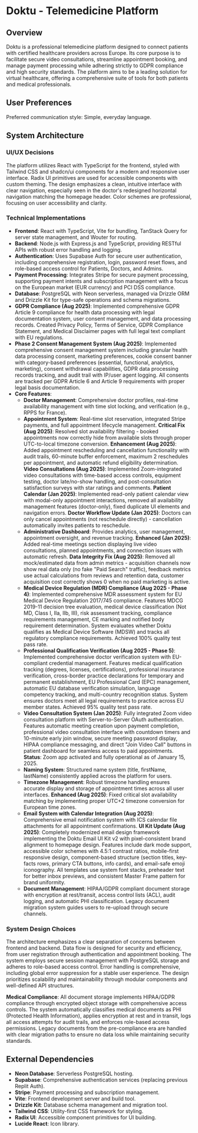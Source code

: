 # Doktu - Telemedicine Platform

## Overview
Doktu is a professional telemedicine platform designed to connect patients with certified healthcare providers across Europe. Its core purpose is to facilitate secure video consultations, streamline appointment booking, and manage payment processing while adhering strictly to GDPR compliance and high security standards. The platform aims to be a leading solution for virtual healthcare, offering a comprehensive suite of tools for both patients and medical professionals.

## User Preferences
Preferred communication style: Simple, everyday language.

## System Architecture

### UI/UX Decisions
The platform utilizes React with TypeScript for the frontend, styled with Tailwind CSS and shadcn/ui components for a modern and responsive user interface. Radix UI primitives are used for accessible components with custom theming. The design emphasizes a clean, intuitive interface with clear navigation, especially seen in the doctor's redesigned horizontal navigation matching the homepage header. Color schemes are professional, focusing on user accessibility and clarity.

### Technical Implementations
- **Frontend**: React with TypeScript, Vite for bundling, TanStack Query for server state management, and Wouter for routing.
- **Backend**: Node.js with Express.js and TypeScript, providing RESTful APIs with robust error handling and logging.
- **Authentication**: Uses Supabase Auth for secure user authentication, including comprehensive registration, login, password reset flows, and role-based access control for Patients, Doctors, and Admins.
- **Payment Processing**: Integrates Stripe for secure payment processing, supporting payment intents and subscription management with a focus on the European market (EUR currency) and PCI DSS compliance.
- **Database**: PostgreSQL with Neon serverless, managed via Drizzle ORM and Drizzle Kit for type-safe operations and schema migrations.
- **GDPR Compliance (Aug 2025)**: Implemented comprehensive GDPR Article 9 compliance for health data processing with legal documentation system, user consent management, and data processing records. Created Privacy Policy, Terms of Service, GDPR Compliance Statement, and Medical Disclaimer pages with full legal text compliant with EU regulations.
- **Phase 2 Consent Management System (Aug 2025)**: Implemented comprehensive consent management system including granular health data processing consent, marketing preferences, cookie consent banner with category-based preferences (essential, functional, analytics, marketing), consent withdrawal capabilities, GDPR data processing records tracking, and audit trail with IP/user agent logging. All consents are tracked per GDPR Article 6 and Article 9 requirements with proper legal basis documentation.
- **Core Features**:
    - **Doctor Management**: Comprehensive doctor profiles, real-time availability management with time slot locking, and verification (e.g., RPPS for France).
    - **Appointment System**: Real-time slot reservation, integrated Stripe payments, and full appointment lifecycle management. **Critical Fix (Aug 2025)**: Resolved slot availability filtering - booked appointments now correctly hide from available slots through proper UTC-to-local timezone conversion. **Enhancement (Aug 2025)**: Added appointment rescheduling and cancellation functionality with audit trails, 60-minute buffer enforcement, maximum 2 reschedules per appointment, and automatic refund eligibility determination. **Video Consultations (Aug 2025)**: Implemented Zoom-integrated video consultations with time-based access controls, equipment testing, doctor late/no-show handling, and post-consultation satisfaction surveys with star ratings and comments. **Patient Calendar (Jan 2025)**: Implemented read-only patient calendar view with modal-only appointment interactions, removed all availability management features (doctor-only), fixed duplicate UI elements and navigation errors. **Doctor Workflow Update (Jan 2025)**: Doctors can only cancel appointments (not reschedule directly) - cancellation automatically invites patients to reschedule.
    - **Administrative Dashboard**: Provides analytics, user management, appointment oversight, and revenue tracking. **Enhanced (Jan 2025)**: Added real-time meetings section displaying live video consultations, planned appointments, and connection issues with automatic refresh. **Data Integrity Fix (Aug 2025)**: Removed all mock/estimated data from admin metrics - acquisition channels now show real data only (no fake "Paid Search" traffic), feedback metrics use actual calculations from reviews and retention data, customer acquisition cost correctly shows 0 when no paid marketing is active.
    - **Medical Device Regulation (MDR) Compliance (Aug 2025 - Phase 4)**: Implemented comprehensive MDR assessment system for EU Medical Device Regulation 2017/745 compliance. Features MDCG 2019-11 decision tree evaluation, medical device classification (Not MD, Class I, IIa, IIb, III), risk assessment tracking, compliance requirements management, CE marking and notified body requirement determination. System evaluates whether Doktu qualifies as Medical Device Software (MDSW) and tracks all regulatory compliance requirements. Achieved 100% quality test pass rate.
    - **Professional Qualification Verification (Aug 2025 - Phase 5)**: Implemented comprehensive doctor verification system with EU-compliant credential management. Features medical qualification tracking (degrees, licenses, certifications), professional insurance verification, cross-border practice declarations for temporary and permanent establishment, EU Professional Card (EPC) management, automatic EU database verification simulation, language competency tracking, and multi-country recognition status. System ensures doctors meet all legal requirements to practice across EU member states. Achieved 95% quality test pass rate.
    - **Video Consultation System (Jan 2025)**: Fully integrated Zoom video consultation platform with Server-to-Server OAuth authentication. Features automatic meeting creation upon payment completion, professional video consultation interface with countdown timers and 10-minute early join window, secure meeting password display, HIPAA compliance messaging, and direct "Join Video Call" buttons in patient dashboard for seamless access to paid appointments. **Status**: Zoom app activated and fully operational as of January 15, 2025.
    - **Naming System**: Structured name system (title, firstName, lastName) consistently applied across the platform for users.
    - **Timezone Management**: Robust timezone handling ensures accurate display and storage of appointment times across all user interfaces. **Enhanced (Aug 2025)**: Fixed critical slot availability matching by implementing proper UTC+2 timezone conversion for European time zones.
    - **Email System with Calendar Integration (Aug 2025)**: Comprehensive email notification system with ICS calendar file attachments for all appointment confirmations. **UI Kit Update (Aug 2025)**: Completely modernized email design framework implementing the Doktu Email UI Kit v2 with pixel-consistent brand alignment to homepage design. Features include dark mode support, accessible color schemes with 4.5:1 contrast ratios, mobile-first responsive design, component-based structure (section titles, key-facts rows, primary CTA buttons, info cards), and email-safe emoji iconography. All templates use system font stacks, preheader text for better inbox previews, and consistent Master Frame pattern for brand uniformity.
    - **Document Management**: HIPAA/GDPR compliant document storage with encryption at rest/transit, access control lists (ACL), audit logging, and automatic PHI classification. Legacy document migration system guides users to re-upload through secure channels.

### System Design Choices
The architecture emphasizes a clear separation of concerns between frontend and backend. Data flow is designed for security and efficiency, from user registration through authentication and appointment booking. The system employs secure session management with PostgreSQL storage and adheres to role-based access control. Error handling is comprehensive, including global error suppression for a stable user experience. The design prioritizes scalability and maintainability through modular components and well-defined API structures.

**Medical Compliance**: All document storage implements HIPAA/GDPR compliance through encrypted object storage with comprehensive access controls. The system automatically classifies medical documents as PHI (Protected Health Information), applies encryption at rest and in transit, logs all access attempts for audit trails, and enforces role-based access permissions. Legacy documents from the pre-compliance era are handled with clear migration paths to ensure no data loss while maintaining security standards.

## External Dependencies

- **Neon Database**: Serverless PostgreSQL hosting.
- **Supabase**: Comprehensive authentication services (replacing previous Replit Auth).
- **Stripe**: Payment processing and subscription management.
- **Vite**: Frontend development server and build tool.
- **Drizzle Kit**: Database schema management and migration tool.
- **Tailwind CSS**: Utility-first CSS framework for styling.
- **Radix UI**: Accessible component primitives for UI building.
- **Lucide React**: Icon library.
```